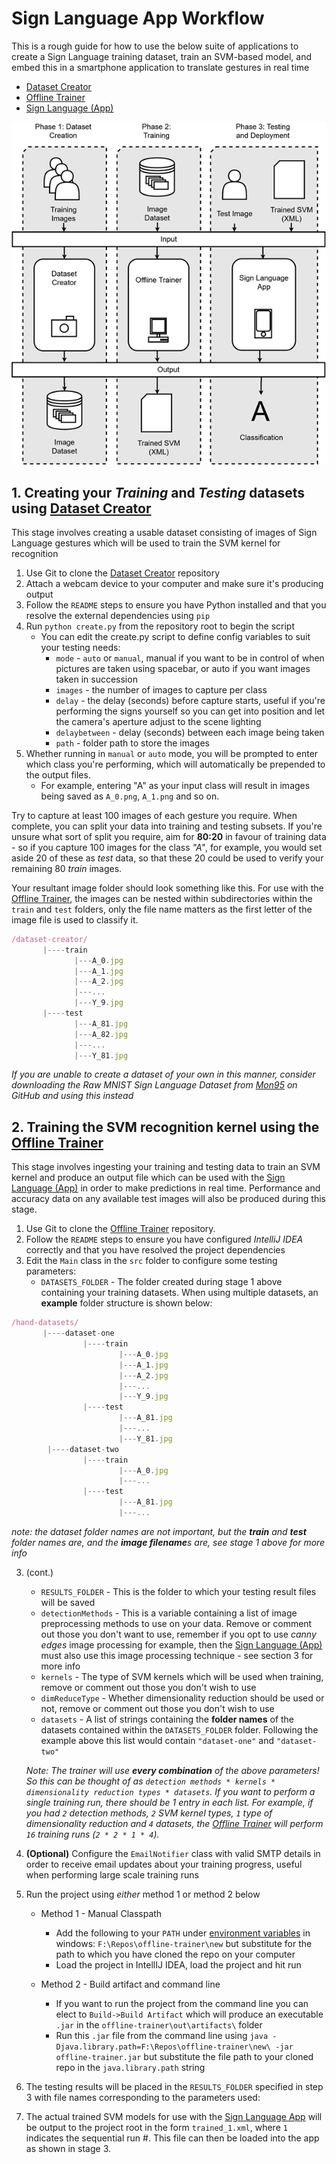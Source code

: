 # Sign Language App Workflow

This is a rough guide for how to use the below suite of applications to create a Sign Language training dataset, train an SVM-based model, and embed this in a smartphone application to translate gestures in real time

* [Dataset Creator](https://github.com/Mquinn960/dataset-creator)
* [Offline Trainer](https://github.com/Mquinn960/offline-trainer)
* [Sign Language (App)](https://github.com/Mquinn960/sign-language)

![Alt text](/Preview.png?raw=true "Preview")

## 1. Creating your *Training* and *Testing* datasets using [Dataset Creator](https://github.com/Mquinn960/dataset-creator)

This stage involves creating a usable dataset consisting of images of Sign Language gestures which will be used to train the SVM kernel for recognition

1. Use Git to clone the [Dataset Creator](https://github.com/Mquinn960/dataset-creator) repository
2. Attach a webcam device to your computer and make sure it's producing output
3. Follow the ```README``` steps to ensure you have Python installed and that you resolve the external dependencies using ```pip```
4. Run ```python create.py``` from the repository root to begin the script
     * You can edit the create.py script to define config variables to suit your testing needs:
        * ```mode``` - ```auto``` or ```manual```, manual if you want to be in control of when pictures are taken using spacebar, or auto if you want images taken in succession
        * ```images``` - the number of images to capture per class
        * ```delay``` - the delay (seconds) before capture starts, useful if you're performing the signs yourself so you can get into position and let the camera's aperture adjust to the scene lighting
        * ```delaybetween``` - delay (seconds) between each image being taken
        * ```path``` - folder path to store the images
5. Whether running in ```manual``` or ```auto``` mode, you will be prompted to enter which class you're performing, which will automatically be prepended to the output files.
    * For example, entering "A" as your input class will result in images being saved as ```A_0.png```, ```A_1.png``` and so on.

Try to capture at least 100 images of each gesture you require. When complete, you can split your data into training and testing subsets. If you're unsure what sort of split you require, aim for **80:20** in favour of training data - so if you capture 100 images for the class *"A"*, for example, you would set aside 20 of these as *test* data, so that these 20 could be used to verify your remaining 80 *train* images.

Your resultant image folder should look something like this. For use with the [Offline Trainer](https://github.com/Mquinn960/offline-trainer), the images can be nested within subdirectories within the ```train``` and ```test``` folders, only the file name matters as the first letter of the image file is used to classify it.

```javascript
/dataset-creator/
       |----train
              |---A_0.jpg
              |---A_1.jpg
              |---A_2.jpg
              |---...
              |---Y_9.jpg
       |----test
              |---A_81.jpg
              |---A_82.jpg
              |---...
              |---Y_81.jpg
```

*If you are unable to create a dataset of your own in this manner, consider downloading the Raw MNIST Sign Language Dataset from [Mon95](https://github.com/mon95/Sign-Language-and-Static-gesture-recognition-using-sklearn/blob/master/Dataset.zip) on GitHub and using this instead*

## 2. Training the SVM recognition kernel using the [Offline Trainer](https://github.com/Mquinn960/offline-trainer)

This stage involves ingesting your training and testing data to train an SVM kernel and produce an output file which can be used with the [Sign Language (App)](https://github.com/Mquinn960/sign-language) in order to make predictions in real time. Performance and accuracy data on any available test images will also be produced during this stage.

1. Use Git to clone the [Offline Trainer](https://github.com/Mquinn960/offline-trainer) repository.
2. Follow the ```README``` steps to ensure you have configured *IntelliJ IDEA* correctly and that you have resolved the project dependencies
3. Edit the ```Main``` class in the ```src``` folder to configure some testing parameters:
    * ```DATASETS_FOLDER``` - The folder created during stage 1 above containing your training datasets. When using multiple datasets, an **example** folder structure is shown below:

```javascript
/hand-datasets/
       |----dataset-one
                |----train
                        |---A_0.jpg
                        |---A_1.jpg
                        |---A_2.jpg
                        |---...
                        |---Y_9.jpg
                |----test
                        |---A_81.jpg
                        |---...
                        |---Y_81.jpg
        |----dataset-two
                |----train
                        |---A_0.jpg
                        |---...
                |----test
                        |---A_81.jpg
                        |---...
```
*note: the dataset folder names are not important, but the **train** and **test** folder names are, and the **image filename**s are, see stage 1 above for more info*

3. (cont.)
    * ```RESULTS_FOLDER``` - This is the folder to which your testing result files will be saved
    * ```detectionMethods``` - This is a variable containing a list of image preprocessing methods to use on your data. Remove or comment out those you don't want to use, remember if you opt to use *canny edges* image processing for example, then the [Sign Language (App)](https://github.com/Mquinn960/sign-language) must also use this image processing technique - see section 3 for more info 
    * ```kernels``` - The type of SVM kernels which will be used when training, remove or comment out those you don't wish to use
    * ```dimReduceType``` - Whether dimensionality reduction should be used or not, remove or comment out those you don't wish to use
    * ```datasets``` - A list of strings containing the **folder names** of the datasets contained within the ```DATASETS_FOLDER``` folder. Following the example above this list would contain ```"dataset-one"``` and ```"dataset-two"```

    *Note: The trainer will use **every combination** of the above parameters! So this can be thought of as ```detection methods * kernels * dimensionality reduction types * datasets```. If you want to perform a single training run, there should be 1 entry in each list. For example, if you had ```2``` detection methods, ```2``` SVM kernel types, ```1``` type of dimensionality reduction and ```4``` datasets, the [Offline Trainer](https://github.com/Mquinn960/offline-trainer) will perform ```16``` training runs (```2 * 2 * 1 * 4```).*

4. **(Optional)** Configure the ```EmailNotifier``` class with valid SMTP details in order to receive email updates about your training progress, useful when performing large scale training runs
5. Run the project using *either* method 1 or method 2 below
    * Method 1 - Manual Classpath
        * Add the following to your ```PATH``` under [environment variables](https://www.java.com/en/download/help/path.xml) in windows: ```F:\Repos\offline-trainer\new``` but substitute for the path to which you have cloned the repo on your computer
        * Load the project in IntellIJ IDEA, load the project and hit run

    * Method 2 - Build artifact and command line
        * If you want to run the project from the command line you can elect to ```Build->Build Artifact``` which will produce an executable ```.jar``` in the ```offline-trainer\out\artifacts\``` folder
        * Run this ```.jar``` file from the command line using ```java -Djava.library.path=F:\Repos\offline-trainer\new\ -jar offline-trainer.jar``` but substitute the file path to your cloned repo in the ```java.library.path``` string

6. The testing results will be placed in the ```RESULTS_FOLDER``` specified in step 3 with file names corresponding to the parameters used:


7. The actual trained SVM models for use with the [Sign Language App](https://github.com/Mquinn960/sign-language) will be output to the project root in the form  ```trained_1.xml```, where ```1``` indicates the sequential run #. This file can then be loaded into the app as shown in stage 3.